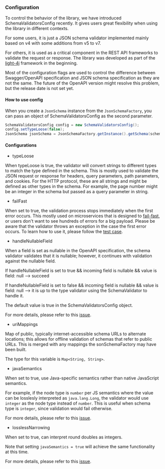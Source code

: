 ### Configuration

To control the behavior of the library, we have introduced SchemaValidatorsConfig recently. It gives users great flexibility when using the library in different contexts. 

For some users, it is just a JSON schema validator implemented mainly based on v4 with some additions from v5 to v7. 

For others, it is used as a critical component in the REST API frameworks to validate the request or response. The library was developed as part of the [light-4j](https://github.com/networknt/light-4j) framework in the beginning. 

Most of the configuration flags are used to control the difference between Swagger/OpenAPI specification and JSON schema specification as they are not the same. The future of the OpenAPI version might resolve this problem, but the release date is not set yet. 

#### How to use config

When you create a `JsonSchema` instance from the `JsonSchemaFactory`, you can pass an object of SchemaValidatorsConfig as the second parameter. 

```java
SchemaValidatorsConfig config = new SchemaValidatorsConfig();
config.setTypeLoose(false);
JsonSchema jsonSchema = JsonSchemaFactory.getInstance().getSchema(schema, config);
```

#### Configurations

* typeLoose

When typeLoose is true, the validator will convert strings to different types to match the type defined in the schema. This is mostly used to validate the JSON request or response for headers, query parameters, path parameters, and cookies. For the HTTP protocol, these are all strings and might be defined as other types in the schema. For example, the page number might be an integer in the schema but passed as a query parameter in string. 

* failFast

When set to true, the validation process stops immediately when the first error occurs. This mostly used on microservices that is designed to [fail-fast](https://www.networknt.com/architecture/fail-fast/), or users don't want to see hundreds of errors for a big payload. Please be aware that the validator throws an exception in the case the first error occurs. To learn how to use it, please follow the [test case](https://github.com/networknt/json-schema-validator/blob/master/src/test/java/com/networknt/schema/V4JsonSchemaTest.java#L352). 

* handleNullableField

When a field is set as nullable in the OpenAPI specification, the schema validator validates that it is nullable; however, it continues with validation against the nullable field.

If handleNullableField is set to true && incoming field is nullable && value is field: null --> succeed

If handleNullableField is set to false && incoming field is nullable && value is field: null --> it is up to the type validator using the SchemaValidator to handle it.

The default value is true in the SchemaValidatorsConfig object. 

For more details, please refer to this [issue](https://github.com/networknt/json-schema-validator/issues/183). 


* uriMappings

Map of public, typically internet-accessible schema URLs to alternate locations; this allows for offline validation of schemas that refer to public URLs. This is merged with any mappings the sonSchemaFactory 
may have been built.

The type for this variable is `Map<String, String>`. 

* javaSemantics

When set to true, use Java-specific semantics rather than native JavaScript semantics.

For example, if the node type is `number` per JS semantics where the value can be losslesly interpreted as `java.lang.Long`, the validator would use `integer` as the node type instead of `number`. This is useful when schema type is `integer`, since validation would fail otherwise.

For more details, please refer to this [issue](https://github.com/networknt/json-schema-validator/issues/334).

* losslessNarrowing

When set to true, can interpret round doubles as integers.

Note that setting `javaSemantics = true` will achieve the same functionality at this time.

For more details, please refer to this [issue](https://github.com/networknt/json-schema-validator/issues/344).

